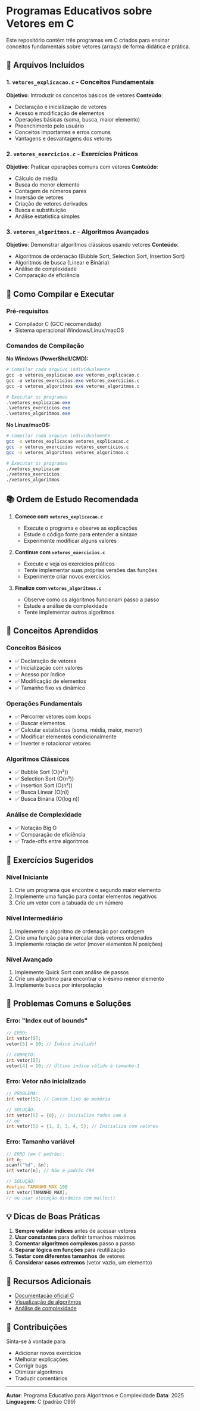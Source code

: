 # Programas Educativos sobre Vetores em C

Este repositório contém três programas em C criados para ensinar conceitos fundamentais sobre vetores (arrays) de forma didática e prática.

## 📁 Arquivos Incluídos

### 1. `vetores_explicacao.c` - Conceitos Fundamentais
**Objetivo**: Introduzir os conceitos básicos de vetores
**Conteúdo**:
- Declaração e inicialização de vetores
- Acesso e modificação de elementos
- Operações básicas (soma, busca, maior elemento)
- Preenchimento pelo usuário
- Conceitos importantes e erros comuns
- Vantagens e desvantagens dos vetores

### 2. `vetores_exercicios.c` - Exercícios Práticos
**Objetivo**: Praticar operações comuns com vetores
**Conteúdo**:
- Cálculo de média
- Busca do menor elemento
- Contagem de números pares
- Inversão de vetores
- Criação de vetores derivados
- Busca e substituição
- Análise estatística simples

### 3. `vetores_algoritmos.c` - Algoritmos Avançados
**Objetivo**: Demonstrar algoritmos clássicos usando vetores
**Conteúdo**:
- Algoritmos de ordenação (Bubble Sort, Selection Sort, Insertion Sort)
- Algoritmos de busca (Linear e Binária)
- Análise de complexidade
- Comparação de eficiência

## 🚀 Como Compilar e Executar

### Pré-requisitos
- Compilador C (GCC recomendado)
- Sistema operacional Windows/Linux/macOS

### Comandos de Compilação

**No Windows (PowerShell/CMD):**
```powershell
# Compilar cada arquivo individualmente
gcc -o vetores_explicacao.exe vetores_explicacao.c
gcc -o vetores_exercicios.exe vetores_exercicios.c
gcc -o vetores_algoritmos.exe vetores_algoritmos.c

# Executar os programas
.\vetores_explicacao.exe
.\vetores_exercicios.exe
.\vetores_algoritmos.exe
```

**No Linux/macOS:**
```bash
# Compilar cada arquivo individualmente
gcc -o vetores_explicacao vetores_explicacao.c
gcc -o vetores_exercicios vetores_exercicios.c
gcc -o vetores_algoritmos vetores_algoritmos.c

# Executar os programas
./vetores_explicacao
./vetores_exercicios
./vetores_algoritmos
```

## 📚 Ordem de Estudo Recomendada

1. **Comece com `vetores_explicacao.c`**
   - Execute o programa e observe as explicações
   - Estude o código fonte para entender a sintaxe
   - Experimente modificar alguns valores

2. **Continue com `vetores_exercicios.c`**
   - Execute e veja os exercícios práticos
   - Tente implementar suas próprias versões das funções
   - Experimente criar novos exercícios

3. **Finalize com `vetores_algoritmos.c`**
   - Observe como os algoritmos funcionam passo a passo
   - Estude a análise de complexidade
   - Tente implementar outros algoritmos

## 🎯 Conceitos Aprendidos

### Conceitos Básicos
- ✅ Declaração de vetores
- ✅ Inicialização com valores
- ✅ Acesso por índice
- ✅ Modificação de elementos
- ✅ Tamanho fixo vs dinâmico

### Operações Fundamentais
- ✅ Percorrer vetores com loops
- ✅ Buscar elementos
- ✅ Calcular estatísticas (soma, média, maior, menor)
- ✅ Modificar elementos condicionalmente
- ✅ Inverter e rotacionar vetores

### Algoritmos Clássicos
- ✅ Bubble Sort (O(n²))
- ✅ Selection Sort (O(n²))
- ✅ Insertion Sort (O(n²))
- ✅ Busca Linear (O(n))
- ✅ Busca Binária (O(log n))

### Análise de Complexidade
- ✅ Notação Big O
- ✅ Comparação de eficiência
- ✅ Trade-offs entre algoritmos

## 🔧 Exercícios Sugeridos

### Nível Iniciante
1. Crie um programa que encontre o segundo maior elemento
2. Implemente uma função para contar elementos negativos
3. Crie um vetor com a tabuada de um número

### Nível Intermediário
1. Implemente o algoritmo de ordenação por contagem
2. Crie uma função para intercalar dois vetores ordenados
3. Implemente rotação de vetor (mover elementos N posições)

### Nível Avançado
1. Implemente Quick Sort com análise de passos
2. Crie um algoritmo para encontrar o k-ésimo menor elemento
3. Implemente busca por interpolação

## 🐛 Problemas Comuns e Soluções

### Erro: "Index out of bounds"
```c
// ERRO:
int vetor[5];
vetor[5] = 10; // Índice inválido!

// CORRETO:
int vetor[5];
vetor[4] = 10; // Último índice válido é tamanho-1
```

### Erro: Vetor não inicializado
```c
// PROBLEMA:
int vetor[5]; // Contém lixo de memória

// SOLUÇÃO:
int vetor[5] = {0}; // Inicializa todos com 0
// ou
int vetor[5] = {1, 2, 3, 4, 5}; // Inicializa com valores
```

### Erro: Tamanho variável
```c
// ERRO (em C padrão):
int n;
scanf("%d", &n);
int vetor[n]; // Não é padrão C90

// SOLUÇÃO:
#define TAMANHO_MAX 100
int vetor[TAMANHO_MAX];
// ou usar alocação dinâmica com malloc()
```

## 💡 Dicas de Boas Práticas

1. **Sempre validar índices** antes de acessar vetores
2. **Usar constantes** para definir tamanhos máximos
3. **Comentar algoritmos complexos** passo a passo
4. **Separar lógica em funções** para reutilização
5. **Testar com diferentes tamanhos** de vetores
6. **Considerar casos extremos** (vetor vazio, um elemento)

## 📖 Recursos Adicionais

- [Documentação oficial C](https://en.cppreference.com/w/c)
- [Visualização de algoritmos](https://visualgo.net/en/sorting)
- [Análise de complexidade](https://www.bigocheatsheet.com/)

## 🤝 Contribuições

Sinta-se à vontade para:
- Adicionar novos exercícios
- Melhorar explicações
- Corrigir bugs
- Otimizar algoritmos
- Traduzir comentários

---

**Autor**: Programa Educativo para Algoritmos e Complexidade
**Data**: 2025
**Linguagem**: C (padrão C99)
